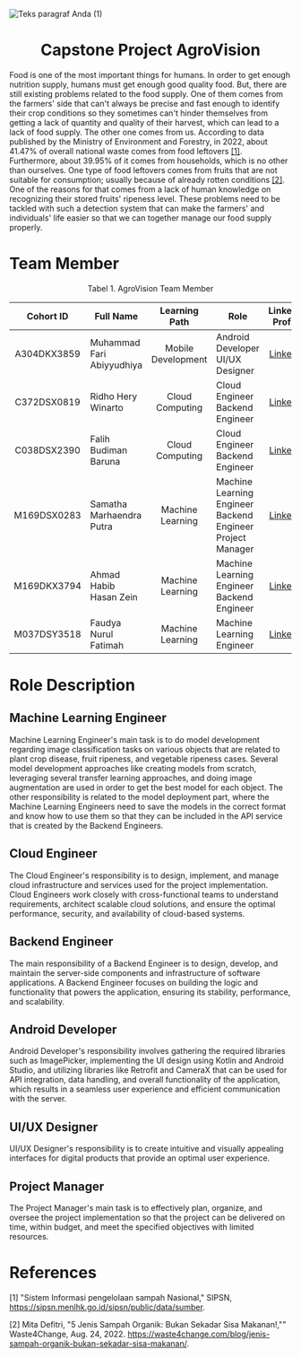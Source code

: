 ![Teks paragraf Anda (1)](https://github.com/C23-PR495-AgroVision/.github/assets/92784631/159b1213-4579-48b5-8cdb-d811af16b792)
<h1 align="center">Capstone Project AgroVision</h1>

Food is one of the most important things for humans. In order to get enough nutrition supply, humans must get enough good quality food. But, there are still existing problems related to the food supply. One of them comes from the farmers' side that can't always be precise and fast enough to identify their crop conditions so they sometimes can't hinder themselves from getting a lack of quantity and quality of their harvest, which can lead to a lack of food supply. The other one comes from us. According to data published by the Ministry of Environment and Forestry, in 2022, about 41.47% of overall national waste
comes from food leftovers [[1]](https://sipsn.menlhk.go.id/sipsn/public/data/sumber). Furthermore, about 39.95% of it comes from households, which is no other than ourselves. One type of food leftovers comes from fruits that are not suitable for consumption; usually because of already rotten conditions [[2]](https://waste4change.com/blog/jenis-sampah-organik-bukan-sekadar-sisa-makanan/). One of the reasons for that comes from a lack of human knowledge on recognizing their stored fruits' ripeness level. These problems need to be tackled with such a detection system that can make the farmers' and individuals' life easier so that we can together manage our food supply properly.

# Team Member

<div align="center">
  
Tabel 1. AgroVision Team Member
  
|Cohort ID |        Full Name         |          Learning Path       |  Role | LinkedIn Profile | 
|:----------------:|------------------------|:----------------------------:|-----|:-------------------------------------------------------------:|
| A304DKX3859      | Muhammad Fari Abiyyudhiya| Mobile Development | Android Developer<br/>UI/UX Designer | [LinkedIn](https://www.linkedin.com/in/m-fari-abyd/)|
| C372DSX0819      | Ridho Hery Winarto       | Cloud Computing  | Cloud Engineer<br/>Backend Engineer | [LinkedIn](https://www.linkedin.com/in/ridho-hery-winarto-3a1b23219/)|
| C038DSX2390      | Falih Budiman Baruna     | Cloud Computing  | Cloud Engineer<br/>Backend Engineer | [LinkedIn](https://www.linkedin.com/in/falih-budiman-baruna-200702/)|
| M169DSX0283      | Samatha Marhaendra Putra | Machine Learning | Machine Learning Engineer<br/>Backend Engineer<br/>Project Manager | [LinkedIn](https://www.linkedin.com/in/sam-marhaendra/)       |
| M169DKX3794      | Ahmad Habib Hasan Zein   | Machine Learning | Machine Learning Engineer<br/>Backend Engineer | [LinkedIn](https://www.linkedin.com/in/ahmad-habib-hasan-zein-88ab57216/)|
| M037DSY3518      | Faudya Nurul Fatimah     | Machine Learning | Machine Learning Engineer | [LinkedIn](https://www.linkedin.com/in/faudya-nurul-fatimah-9b730b269/)|

</div>

# Role Description 
## Machine Learning Engineer 
Machine Learning Engineer's main task is to do model development regarding image classification tasks on various objects that are related to plant crop disease, fruit ripeness, and vegetable ripeness cases. Several model development approaches like creating models from scratch, leveraging several transfer learning approaches, and doing image augmentation are used in order to get the best model for each object. The other responsibility is related to the model deployment part, where the Machine Learning Engineers need to save the models in the correct format and know how to use them so that they can be included in the API service that is created by the Backend Engineers.

## Cloud Engineer
The Cloud Engineer's responsibility is to design, implement, and manage cloud infrastructure and services used for the project implementation. Cloud Engineers work closely with cross-functional teams to understand requirements, architect scalable cloud solutions, and ensure the optimal performance, security, and availability of cloud-based systems.

## Backend Engineer
The main responsibility of a Backend Engineer is to design, develop, and maintain the server-side components and infrastructure of software applications. A Backend Engineer focuses on building the logic and functionality that powers the application, ensuring its stability, performance, and scalability.

## Android Developer
Android Developer's responsibility involves gathering the required libraries such as ImagePicker, implementing the UI design using Kotlin and Android Studio, and utilizing libraries like Retrofit and CameraX that can be used for API integration, data handling, and overall functionality of the application, which results in a seamless user experience and efficient communication with the server.

## UI/UX Designer
UI/UX Designer's responsibility is to create intuitive and visually appealing interfaces for digital products that provide an optimal user experience.

## Project Manager
The Project Manager's main task is to effectively plan, organize, and oversee the project implementation so that the project can be delivered on time, within budget, and meet the specified objectives with limited resources.

# References
[1] "Sistem Informasi pengelolaan sampah Nasional," SIPSN, https://sipsn.menlhk.go.id/sipsn/public/data/sumber.

[2] Mita Defitri, "5 Jenis Sampah Organik: Bukan Sekadar Sisa Makanan!,"" Waste4Change, Aug. 24, 2022. https://waste4change.com/blog/jenis-sampah-organik-bukan-sekadar-sisa-makanan/.

